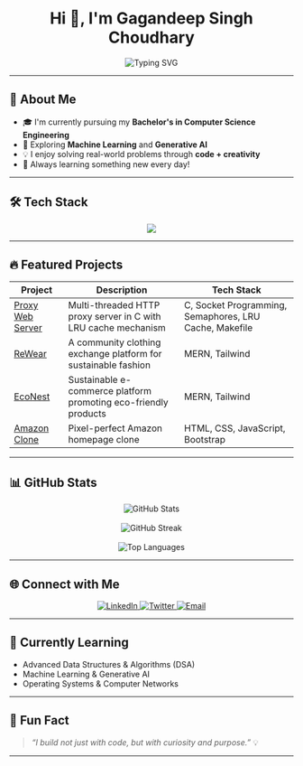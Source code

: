 <h1 align="center">Hi 👋, I'm Gagandeep Singh Choudhary</h1>


<p align="center">
  <img src="https://readme-typing-svg.vercel.app?font=Fira+Code&weight=600&size=24&pause=1000&color=36BCF7&center=true&width=750&lines=AI%2FML+Enthusiast+%7C+Passionate+Coder;🧠+Always+Learning+and+Building...." alt="Typing SVG" />
</p>


---

## 🚀 About Me
- 🎓 I'm currently pursuing my **Bachelor's in Computer Science Engineering**
- 🤖 Exploring **Machine Learning** and **Generative AI**
- 💡 I enjoy solving real-world problems through **code + creativity**
- 🧠 Always learning something new every day!

---

## 🛠️ Tech Stack

<p align="center">
  <img src="https://skillicons.dev/icons?i=python,mysql,c,cpp,git,github,vscode,html,css,bootstrap,anaconda" />
</p>

---

## 🔥 Featured Projects

| Project | Description | Tech Stack |
|--------|-------------|------------|
| [Proxy Web Server](https://github.com/GagandeepSingh20/Proxy_Web_Server) | Multi-threaded HTTP proxy server in C with LRU cache mechanism | C, Socket Programming, Semaphores, LRU Cache, Makefile |
| [ReWear](https://github.com/dhruvaaArya05/ReWear) | A community clothing exchange platform for sustainable fashion | MERN, Tailwind |
| [EcoNest](https://github.com/GagandeepSingh20/EcoShop) | Sustainable e-commerce platform promoting eco-friendly products | MERN, Tailwind |
| [Amazon Clone](https://github.com/GagandeepSingh20/Amazon-Clone) | Pixel-perfect Amazon homepage clone | HTML, CSS, JavaScript, Bootstrap |

---

## 📊 GitHub Stats

<p align="center">
  <img src="https://github-readme-stats.vercel.app/api?username=GagandeepSingh20&show_icons=true&theme=tokyonight" alt="GitHub Stats" />
  <br/><br/>
  <img src="https://github-readme-streak-stats.herokuapp.com?user=GagandeepSingh20&theme=tokyonight" alt="GitHub Streak" />
  <br/><br/>
  <img src="https://github-readme-stats.vercel.app/api/top-langs/?username=GagandeepSingh20&layout=compact&theme=tokyonight" alt="Top Languages" />
</p>

---

## 🌐 Connect with Me

<p align="center">
  <a href="https://www.linkedin.com/in/gagandeep-singh-choudhary-855a53242/">
    <img src="https://img.shields.io/badge/LinkedIn-blue?style=for-the-badge&logo=linkedin" alt="LinkedIn" />
  </a>
   <a href="https://x.com/Gagan_deep20" >
  <img src="https://img.shields.io/badge/Twitter-black?style=for-the-badge&logo=twitter&logoColor=black" alt="Twitter" />
</a>
  <a href="mailto:gchoudhary16555@email.com">
    <img src="https://img.shields.io/badge/Email-D00000?style=for-the-badge&logo=gmail&logoColor=white" alt="Email" />
  </a>



</p>

---

## 🧠 Currently Learning

- Advanced Data Structures & Algorithms (DSA)
- Machine Learning & Generative AI
- Operating Systems & Computer Networks

---

## 📌 Fun Fact

> *“I build not just with code, but with curiosity and purpose.”* 💡

---
